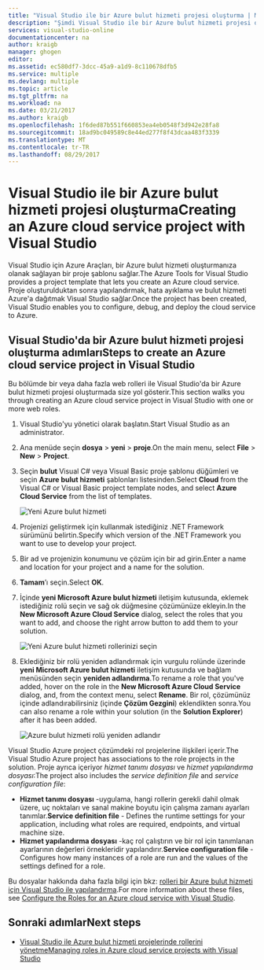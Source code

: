```yaml
---
title: "Visual Studio ile bir Azure bulut hizmeti projesi oluşturma | Microsoft Docs"
description: "Şimdi Visual Studio ile bir Azure bulut hizmeti projesi oluşturmayı öğrenin"
services: visual-studio-online
documentationcenter: na
author: kraigb
manager: ghogen
editor: 
ms.assetid: ec580df7-3dcc-45a9-a1d9-8c110678dfb5
ms.service: multiple
ms.devlang: multiple
ms.topic: article
ms.tgt_pltfrm: na
ms.workload: na
ms.date: 03/21/2017
ms.author: kraigb
ms.openlocfilehash: 1f6ded87b551f660853ea4eb0548f3d942e28fa8
ms.sourcegitcommit: 18ad9bc049589c8e44ed277f8f43dcaa483f3339
ms.translationtype: MT
ms.contentlocale: tr-TR
ms.lasthandoff: 08/29/2017
---
```

# <a name="creating-an-azure-cloud-service-project-with-visual-studio"></a><span data-ttu-id="7af8a-103">Visual Studio ile bir Azure bulut hizmeti projesi oluşturma</span><span class="sxs-lookup"><span data-stu-id="7af8a-103">Creating an Azure cloud service project with Visual Studio</span></span>
<span data-ttu-id="7af8a-104">Visual Studio için Azure Araçları, bir Azure bulut hizmeti oluşturmanıza olanak sağlayan bir proje şablonu sağlar.</span><span class="sxs-lookup"><span data-stu-id="7af8a-104">The Azure Tools for Visual Studio provides a project template that lets you create an Azure cloud service.</span></span> <span data-ttu-id="7af8a-105">Proje oluşturulduktan sonra yapılandırmak, hata ayıklama ve bulut hizmeti Azure'a dağıtmak Visual Studio sağlar.</span><span class="sxs-lookup"><span data-stu-id="7af8a-105">Once the project has been created, Visual Studio enables you to configure, debug, and deploy the cloud service to Azure.</span></span>

## <a name="steps-to-create-an-azure-cloud-service-project-in-visual-studio"></a><span data-ttu-id="7af8a-106">Visual Studio'da bir Azure bulut hizmeti projesi oluşturma adımları</span><span class="sxs-lookup"><span data-stu-id="7af8a-106">Steps to create an Azure cloud service project in Visual Studio</span></span>
<span data-ttu-id="7af8a-107">Bu bölümde bir veya daha fazla web rolleri ile Visual Studio'da bir Azure bulut hizmeti projesi oluşturmada size yol gösterir.</span><span class="sxs-lookup"><span data-stu-id="7af8a-107">This section walks you through creating an Azure cloud service project in Visual Studio with one or more web roles.</span></span>  

1. <span data-ttu-id="7af8a-108">Visual Studio'yu yönetici olarak başlatın.</span><span class="sxs-lookup"><span data-stu-id="7af8a-108">Start Visual Studio as an administrator.</span></span>

1. <span data-ttu-id="7af8a-109">Ana menüde seçin **dosya** > **yeni** > **proje**.</span><span class="sxs-lookup"><span data-stu-id="7af8a-109">On the main menu, select **File** > **New** > **Project**.</span></span>

1. <span data-ttu-id="7af8a-110">Seçin **bulut** Visual C# veya Visual Basic proje şablonu düğümleri ve seçin **Azure bulut hizmeti** şablonları listesinden.</span><span class="sxs-lookup"><span data-stu-id="7af8a-110">Select **Cloud** from the Visual C# or Visual Basic project template nodes, and select **Azure Cloud Service** from the list of templates.</span></span>

    ![Yeni Azure bulut hizmeti](./media/vs-azure-tools-azure-project-create/new-project-wizard-for-cloud-service.png)

1. <span data-ttu-id="7af8a-112">Projenizi geliştirmek için kullanmak istediğiniz .NET Framework sürümünü belirtin.</span><span class="sxs-lookup"><span data-stu-id="7af8a-112">Specify which version of the .NET Framework you want to use to develop your project.</span></span>

1. <span data-ttu-id="7af8a-113">Bir ad ve projenizin konumunu ve çözüm için bir ad girin.</span><span class="sxs-lookup"><span data-stu-id="7af8a-113">Enter a name and location for your project and a name for the solution.</span></span> 

1. <span data-ttu-id="7af8a-114">**Tamam**’ı seçin.</span><span class="sxs-lookup"><span data-stu-id="7af8a-114">Select **OK**.</span></span>

1. <span data-ttu-id="7af8a-115">İçinde **yeni Microsoft Azure bulut hizmeti** iletişim kutusunda, eklemek istediğiniz rolü seçin ve sağ ok düğmesine çözümünüze ekleyin.</span><span class="sxs-lookup"><span data-stu-id="7af8a-115">In the **New Microsoft Azure Cloud Service** dialog, select the roles that you want to add, and choose the right arrow button to add them to your solution.</span></span>

    ![Yeni Azure bulut hizmeti rollerinizi seçin](./media/vs-azure-tools-azure-project-create/new-cloud-service.png)

1. <span data-ttu-id="7af8a-117">Eklediğiniz bir rolü yeniden adlandırmak için vurgulu rolünde üzerinde **yeni Microsoft Azure bulut hizmeti** iletişim kutusunda ve bağlam menüsünden seçin **yeniden adlandırma**.</span><span class="sxs-lookup"><span data-stu-id="7af8a-117">To rename a role that you've added, hover on the role in the **New Microsoft Azure Cloud Service** dialog, and, from the context menu, select **Rename**.</span></span> <span data-ttu-id="7af8a-118">Bir rol, çözümünüz içinde adlandırabilirsiniz (içinde **Çözüm Gezgini**) eklendikten sonra.</span><span class="sxs-lookup"><span data-stu-id="7af8a-118">You can also rename a role within your solution (in the **Solution Explorer**) after it has been added.</span></span>

    ![Azure bulut hizmeti rolü yeniden adlandır](./media/vs-azure-tools-azure-project-create/new-cloud-service-rename.png)

<span data-ttu-id="7af8a-120">Visual Studio Azure project çözümdeki rol projelerine ilişkileri içerir.</span><span class="sxs-lookup"><span data-stu-id="7af8a-120">The Visual Studio Azure project has associations to the role projects in the solution.</span></span> <span data-ttu-id="7af8a-121">Proje ayrıca içeriyor *hizmet tanımı dosyası* ve *hizmet yapılandırma dosyası*:</span><span class="sxs-lookup"><span data-stu-id="7af8a-121">The project also includes the *service definition file* and *service configuration file*:</span></span>

- <span data-ttu-id="7af8a-122">**Hizmet tanımı dosyası** -uygulama, hangi rollerin gerekli dahil olmak üzere, uç noktaları ve sanal makine boyutu için çalışma zamanı ayarları tanımlar.</span><span class="sxs-lookup"><span data-stu-id="7af8a-122">**Service definition file** - Defines the runtime settings for your application, including what roles are required, endpoints, and virtual machine size.</span></span> 
- <span data-ttu-id="7af8a-123">**Hizmet yapılandırma dosyası** -kaç rol çalıştırın ve bir rol için tanımlanan ayarlarının değerleri örnekleridir yapılandırır.</span><span class="sxs-lookup"><span data-stu-id="7af8a-123">**Service configuration file** - Configures how many instances of a role are run and the values of the settings defined for a role.</span></span> 

<span data-ttu-id="7af8a-124">Bu dosyalar hakkında daha fazla bilgi için bkz: [rolleri bir Azure bulut hizmeti için Visual Studio ile yapılandırma](vs-azure-tools-configure-roles-for-cloud-service.md).</span><span class="sxs-lookup"><span data-stu-id="7af8a-124">For more information about these files, see [Configure the Roles for an Azure cloud service with Visual Studio](vs-azure-tools-configure-roles-for-cloud-service.md).</span></span>

## <a name="next-steps"></a><span data-ttu-id="7af8a-125">Sonraki adımlar</span><span class="sxs-lookup"><span data-stu-id="7af8a-125">Next steps</span></span>
- [<span data-ttu-id="7af8a-126">Visual Studio ile Azure bulut hizmeti projelerinde rollerini yönetme</span><span class="sxs-lookup"><span data-stu-id="7af8a-126">Managing roles in Azure cloud service projects with Visual Studio</span></span>](./vs-azure-tools-cloud-service-project-managing-roles.md)
